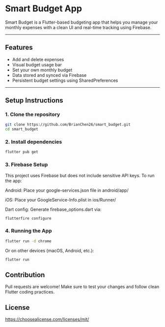 # Smart Budget App

Smart Budget is a Flutter-based budgeting app that helps you manage your monthly expenses with a clean UI and real-time tracking using Firebase.

---

## Features

- Add and delete expenses
- Visual budget usage bar
- Set your own monthly budget
- Data stored and synced via Firebase
- Persistent budget settings using SharedPreferences

---
## Setup Instructions

### 1. Clone the repository
```bash
git clone https://github.com/BrianChen26/smart_budget.git
cd smart_budget
```

### 2. Install dependencies
```bash
flutter pub get
```

### 3. Firebase Setup
This project uses Firebase but does not include sensitive API keys. To run the app:

Android:
Place your google-services.json file in android/app/

iOS:
Place your GoogleService-Info.plist in ios/Runner/

Dart config:
Generate firebase_options.dart via:

```bash
flutterfire configure
```

### 4. Running the App
```bash
flutter run -d chrome
```

Or on other devices (macOS, Android, etc.):
```bash
flutter run
```

## Contribution
Pull requests are welcome! Make sure to test your changes and follow clean Flutter coding practices.

## License
https://choosealicense.com/licenses/mit/